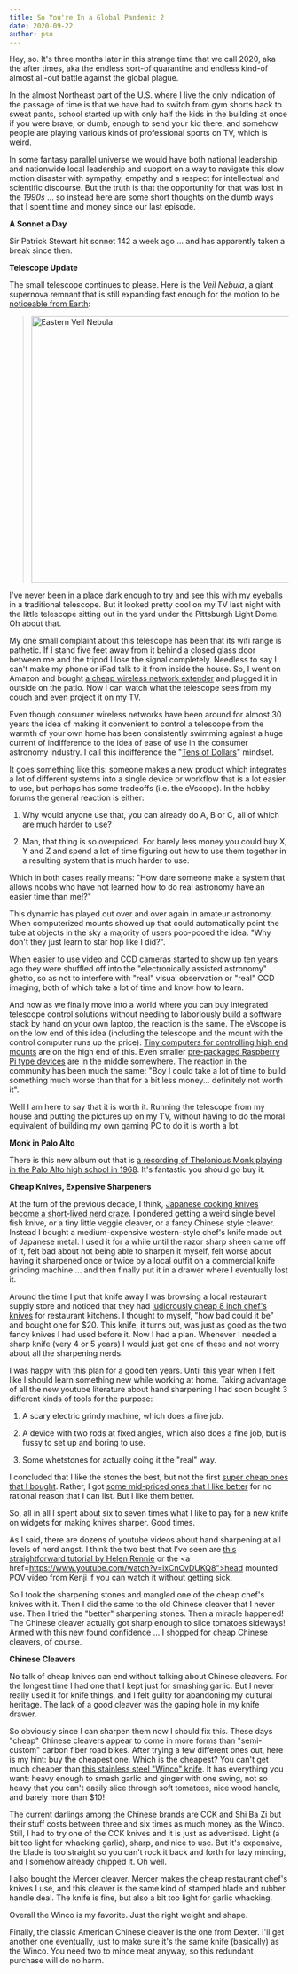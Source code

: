 ```yaml
---
title: So You're In a Global Pandemic 2
date: 2020-09-22
author: psu
---
```



Hey, so. It's three months later in this strange time that we call 2020, aka the after times, aka the endless sort-of quarantine and endless kind-of almost all-out battle against the global plague.

In the almost Northeast part of the U.S. where I live the only indication of the passage of time is that we have had to switch from gym shorts back to sweat pants, school started up with only half the kids in the building at once if you were brave, or dumb, enough to send your kid there, and somehow people are playing various kinds of professional sports on TV, which is weird.

In some fantasy parallel universe we would have both national leadership and nationwide local leadership and support on a way to navigate this slow motion disaster with sympathy, empathy and a respect for intellectual and scientific discourse. But the truth is that the opportunity for that was lost in the _1990s_ ... so instead here are some short thoughts on the dumb ways that I spent time and money since our last episode.

**A Sonnet a Day**

Sir Patrick Stewart hit sonnet 142 a week ago ... and has apparently taken a break since then. 

**Telescope Update**

The small telescope continues to please. Here is the _Veil Nebula_, a giant supernova remnant that is still expanding fast enough for the motion to be <a href="https://www.youtube.com/watch?v=C4JihreUQiI">noticeable from Earth</a>:

> <a data-flickr-embed="true" href="https://www.flickr.com/photos/79904144@N00/50370624738/in/dateposted-public/" title="Eastern Veil Nebula"><img src="https://live.staticflickr.com/65535/50370624738_682804a1d1_z.jpg" width="640" height="480" alt="Eastern Veil Nebula"></a><script async src="//embedr.flickr.com/assets/client-code.js" charset="utf-8"></script>

I've never been in a place dark enough to try and see this with my eyeballs in a traditional telescope. But it looked pretty cool on my TV last night with the little telescope sitting out in the yard under the Pittsburgh Light Dome. Oh about that.

My one small complaint about this telescope has been that its wifi range is pathetic. If I stand five feet away from it behind a closed glass door between me and the tripod I lose the signal completely. Needless to say I can't make my phone or iPad talk to it from inside the house. So, I went on Amazon and bought <a href="https://www.amazon.com/gp/product/B07WG7SG6V/ref=ppx_yo_dt_b_asin_title_o03_s00?ie=UTF8&psc=1">a cheap wireless network extender</a> and plugged it in outside on the patio. Now I can watch what the telescope sees from my couch and even project it on my TV.

Even though consumer wireless networks have been around for almost 30 years the idea of making it convenient to control a telescope from the warmth of your own home has been consistently swimming against a huge current of indifference to the idea of ease of use in the consumer astronomy industry. I call this indifference the "<a href="/tens-of-dollars.html">Tens of Dollars</a>" mindset.

It goes something like this: someone makes a new product which integrates a lot of different systems into a single device or workflow that is a lot easier to use, but perhaps has some tradeoffs (i.e. the eVscope). In the hobby forums the general reaction is either:

1. Why would anyone use that, you can already do A, B or C, all of which are much harder to use?

1. Man, that thing is so overpriced. For barely less money you could buy X, Y and Z and spend a lot of time figuring out how to use them together in a resulting system that is much harder to use.

Which in both cases really means: "How dare someone make a system that allows noobs who have not learned how to do real astronomy have an easier time than me!?"

This dynamic has played out over and over again in amateur astronomy. When computerized mounts showed up that could automatically point the tube at objects in the sky a majority of users poo-pooed the idea. "Why don't they just learn to star hop like I did?".

When easier to use video and CCD cameras started to show up ten years ago they were shuffled off into the "electronically assisted astronomy" ghetto, so as not to interfere with "real" visual observation or "real" CCD imaging, both of which take a lot of time and know how to learn.

And now as we finally move into a world where you can buy integrated telescope control solutions without needing to laboriously build a software stack by hand on your own laptop, the reaction is the same. The eVscope is on the low end of this idea (including the telescope and the mount with the control computer runs up the price). <a href="https://www.bisque.com/thesky-fusion/">Tiny computers for controlling high end mounts</a> are on the high end of this. Even smaller <a href="https://www.stellarmate.com/products/get-stellarmate-plus.html">pre-packaged Raspberry Pi type devices</a> are in the middle somewhere. The reaction in the community has been much the same: "Boy I could take a lot of time to build something much worse than that for a bit less money... definitely not worth it".

Well I am here to say that it is worth it. Running the telescope from my house and putting the pictures up on my TV, without having to do the moral equivalent of building my own gaming PC to do it is worth a lot.

**Monk in Palo Alto**

There is this new album out that is <a href="https://www.npr.org/2020/06/19/880564012/a-previously-unreleased-thelonious-monk-concert-is-coming-next-month">a recording of Thelonious Monk playing in the Palo Alto high school in 1968</a>. It's fantastic you should go buy it.

**Cheap Knives, Expensive Sharpeners**

At the turn of the previous decade, I think, <a href="/the-shopping-virus.html">Japanese cooking knives become a short-lived nerd craze</a>. I pondered getting a weird single bevel fish knive, or a tiny little veggie cleaver, or a fancy Chinese style cleaver. Instead I bought a medium-expensive western-style chef's knife made out of Japanese metal. I used it for a while until the razor sharp sheen came off of it, felt bad about not being able to sharpen it myself, felt worse about having it sharpened once or twice by a local outfit on a commercial knife grinding machine ... and then finally put it in a drawer where I eventually lost it. 

Around the time I put that knife away I was browsing a local restaurant supply store and noticed that they had <a href="https://www.amazon.com/Mercer-Culinary-M22608-Millennia-8-Inch/dp/B000PS2XI4/">ludicrously cheap 8 inch chef's knives</a> for restaurant kitchens. I thought to myself, "how bad could it be" and bought one for $20. This knife, it turns out, was just as good as the two fancy knives I had used before it. Now I had a plan. Whenever I needed a sharp  knife (very 4 or 5 years) I would just get one of these and not worry about all the sharpening nerds.

I was happy with this plan for a good ten years. Until this year when I felt like I should learn something new while working at home. Taking advantage of all the new youtube literature about hand sharpening I had soon bought 3 different kinds of tools for the purpose:

1. A scary electric grindy machine, which does a fine job.

1. A device with two rods at fixed angles, which also does a fine job, but is fussy to set up and boring to use.

1. Some whetstones for actually doing it the "real" way.

I concluded that I like the stones the best, but not the first <a href="https://www.amazon.com/Sharp-Pebble-Sharpening-Waterstone-Flattening/dp/B01LVZ2OZU/">super cheap ones that I bought</a>. Rather, I got <a href="https://www.amazon.com/Suehiro-CR-3800-double-sided-grinding-Serakkusu/dp/B0176BZNX4/">some mid-priced ones that I like better</a> for no rational reason that I can list. But I like them better. 

So, all in all I spent about six to seven times what I like to pay for a new knife on widgets for making knives sharper. Good times.

As I said, there are dozens of youtube videos about hand sharpening at all levels of nerd angst. I think the two best that I've seen are <a href="https://www.youtube.com/watch?v=2Vu6Dq00v7I">this straightforward tutorial by Helen Rennie</a> or the <a href=https://www.youtube.com/watch?v=ixCnCvDUKQ8">head mounted POV video</a> from Kenji if you can watch it without getting sick.

So I took the sharpening stones and mangled one of the cheap chef's knives with it. Then I did the same to the old Chinese cleaver that I never use. Then I tried the "better" sharpening stones. Then a miracle happened! The Chinese cleaver actually got sharp enough to slice tomatoes sideways! Armed with this new found confidence ... I shopped for cheap Chinese cleavers, of course.

**Chinese Cleavers**

No talk of cheap knives can end without talking about Chinese cleavers. For the longest time I had one that I kept just for smashing garlic. But I never really used it for knife things, and I felt guilty for abandoning my cultural heritage. The lack of a good cleaver was the gaping hole in my knife drawer.

So obviously since I can sharpen them now I should fix this. These days "cheap" Chinese cleavers appear to come in more forms than "semi-custom" carbon fiber road bikes. After trying a few different ones out, here is my hint: buy the cheapest one. Which is the cheapest? You can't get much cheaper than <a href="https://www.amazon.com/Winco-Chinese-Cleaver-wooden-handle/dp/B003HESNR8/">this stainless steel "Winco" knife</a>. It has everything you want: heavy enough to smash garlic and ginger with one swing, not so heavy that you can't easily slice through soft tomatoes, nice wood handle, and barely more than $10!

The current darlings among the Chinese brands are CCK and Shi Ba Zi but their stuff costs between three and six times as much money as the Winco. Still, I had to try one of the CCK knives and it is just as advertised. Light (a bit too light for whacking garlic), sharp, and nice to use. But it's expensive, the blade is too straight so you can't rock it back and forth for lazy mincing, and I somehow already chipped it. Oh well.

I also bought the Mercer cleaver. Mercer makes the cheap restaurant chef's knives I use, and this cleaver is the same kind of stamped blade and rubber handle deal. The knife is fine, but also a bit too light for garlic whacking. 

Overall the Winco is my favorite. Just the right weight and shape.

Finally, the classic American Chinese cleaver is the one from Dexter. I'll get another one eventually, just to make sure it's the same knife (basically) as the Winco. You need two to mince meat anyway, so this redundant purchase will do no harm.


